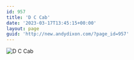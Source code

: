```yaml
---
id: 957
title: 'D C Cab'
date: '2023-03-17T13:45:15+00:00'
layout: page
guid: 'http://new.andydixon.com/?page_id=957'
---
```


![D C Cab](https://i0.wp.com/assets.g8x2.ldn.idrivee2-23.com/posters/D%20C%20Cab%2001.jpg?w=1200&ssl=1 "D C Cab")